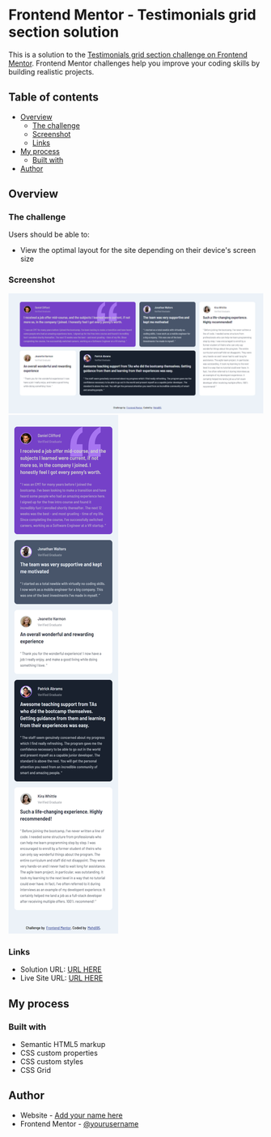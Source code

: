 # Frontend Mentor - Testimonials grid section solution

This is a solution to the [Testimonials grid section challenge on Frontend Mentor](https://www.frontendmentor.io/challenges/testimonials-grid-section-Nnw6J7Un7). Frontend Mentor challenges help you improve your coding skills by building realistic projects.

## Table of contents

- [Overview](#overview)
  - [The challenge](#the-challenge)
  - [Screenshot](#screenshot)
  - [Links](#links)
- [My process](#my-process)
  - [Built with](#built-with)
- [Author](#author)

## Overview

### The challenge

Users should be able to:

- View the optimal layout for the site depending on their device's screen size

### Screenshot

![Desktop](./screenshots/desktop.png)
![Mobile](./screenshots/mobile.png)

### Links

- Solution URL: [URL HERE](https://www.frontendmentor.io/solutions/css-grid-jX7tbZEpHm)
- Live Site URL: [URL HERE](https://mbenmasour95.github.io/Testimonials-Grid-Section/)

## My process

### Built with

- Semantic HTML5 markup
- CSS custom properties
- CSS custom styles
- CSS Grid

## Author

- Website - [Add your name here](https://www.your-site.com)
- Frontend Mentor - [@yourusername](https://www.frontendmentor.io/profile/yourusername)
